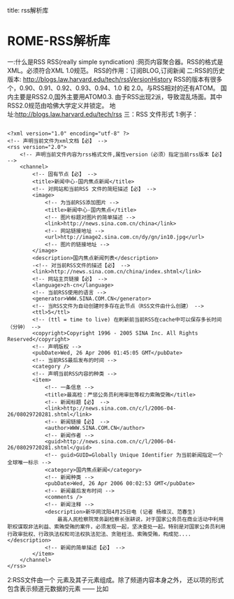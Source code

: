title: rss解析库 

#  ROME-RSS解析库 

一:什么是RSS
 RSS(really simple syndication) :网页内容聚合器。RSS的格式是XML。必须符合XML 1.0规范。
 RSS的作用：订阅BLOG,订阅新闻
二:RSS的历史版本:
 http://blogs.law.harvard.edu/tech/rssVersionHistory
 RSS的版本有很多个，0.90、0.91、0.92、0.93、0.94、1.0 和 2.0。与RSS相对的还有ATOM。
 国内主要是RSS2.0,国外主要用ATOM0.3.
 由于RSS出现2派，导致混乱场面。其中RSS2.0规范由哈佛大学定义并锁定。
 地址:http://blogs.law.harvard.edu/tech/rss
三：RSS 文件形式
1:例子：
```

<?xml version="1.0" encoding="utf-8" ?>
<!-- 声明当前文件为xml文档【必】 -->
<rss version="2.0">
	<!-- 声明当前文件内容为rss格式文件,属性version（必须）指定当前rss版本【必】 -->
	<channel>
		<!-- 固有节点【必】 -->
		<title>新闻中心-国内焦点新闻</title>
		<!-- 对网站和当前RSS 文件的简短描述【必】 -->
		<image>
			<!-- 为当前RSS添加图片 -->
			<title>新闻中心-国内焦点</title>
			<!-- 图片标题对图片的简单描述 -->
			<link>http://news.sina.com.cn/china</link>
			<!-- 网站链接地址 -->
			<url>http://image2.sina.com.cn/dy/gn/in10.jpg</url>
			<!-- 图片的链接地址 -->
		</image>
		<description>国内焦点新闻列表</description>
		-<!-- 对当前RSS文件的描述【必】 -->
		<link>http://news.sina.com.cn/china/index.shtml</link>
		<!-- 网站主页链接【必】 -->
		<language>zh-cn</language>
		<!-- 当前RSS使用的语言 -->
		<generator>WWW.SINA.COM.CN</generator>
		<!-- 当RSS文件为自动创建时多存在此节点（RSS文件由什么创建） -->
		<ttl>5</ttl>
		<!-- (ttl = time to live) 在刷新前当前RSS在cache中可以保存多长时间（分钟） -->
		<copyright>Copyright 1996 - 2005 SINA Inc. All Rights Reserved</copyright>
		<!-- 声明版权 -->
		<pubDate>Wed, 26 Apr 2006 01:45:05 GMT</pubDate>
		<!-- 当前RSS最后发布的时间 -->
		<category />
		<!-- 声明当前RSS内容的种类 -->
		<item>
			<!-- 一条信息 -->
			<title>最高检：严惩公务员利用审批等权力索贿受贿</title>
			<!-- 新闻标题【必】 -->
			<link>http://news.sina.com.cn/c/l/2006-04-26/08029720281.shtml</link>
			<!-- 新闻链接【必】 -->
			<author>WWW.SINA.COM.CN</author>
			<!-- 新闻作者 -->
			<guid>http://news.sina.com.cn/c/l/2006-04-26/08029720281.shtml</guid>
			<!-- guid>GUID=Globally Unique Identifier 为当前新闻指定一个全球唯一标示 -->
			<category>国内焦点新闻</category>
			<!-- 新闻种类 -->
			<pubDate>Wed, 26 Apr 2006 00:02:53 GMT</pubDate>
			<!-- 新闻最后发布时间 -->
			<comments />
			<!-- 新闻注释 -->
			<description>新华网沈阳4月25日电 (记者 杨维汉、范春生)
				最高人民检察院常务副检察长张耕说，对于国家公务员在商业活动中利用职权谋取非法利益、索贿受贿的案件，必须发现一起，坚决查处一起。特别是对国家公务员利用行政审批权、行政执法权和司法权执法犯法、贪赃枉法、索贿受贿，构成犯....</description>
			<!-- 新闻的简单描述【必】 -->
		</item>
	</channel>
</rss>

```
 2:RSS文件由一个 <channel> 元素及其子元素组成。除了频道内容本身之外，<channel> 
 还以项的形式包含表示频道元数据的元素 —— 比如 <title>、<link> 和 <description>。
 项通常是频道的主要部分，包含经常变化的内容。
3:频道(channel)用<channel>表示
 频道一般有三个元素，提供关于频道本身的信息：
 <title>：频道或提要的名称。 
 <link>：与该频道关联的 Web 站点或者站点区域的 URL。 
 <description>：简要介绍该频道是做什么的。 
 许多频道子元素都是可选的。常用的 <image> 元素包含三个必需的子元素：
 <url>：表示该频道的 GIF、JPEG 或 PNG 图像的 URL。 
 <title>：图象的描述。当频道以 HTML 呈现时，用作 HTML <image> 标签的 ALT 属性。 
 <link>：站点的 URL。如果频道以 HTML 呈现，该图像作为到这个站点的链接。 
 <image> 还有三个可选的子元素：
 <width>：数字，表示图象的像素宽度，最大值是 188，默认值为 88。 
 <height>：数字，表示图象的像素高度。最大值是 400，默认值为 31。 
 <description>：包含文本，在呈现时可以作为围绕着该图像形成的链接元素的 title 属性。 
 此外还可以使用许多其他可选的频道元素。多数都是不言自明的：
 <language>：en-us 
 <copyright>：Copyright 2003, James Lewin 
 <managingEditor>：dan@spam_me.com (Dan Deletekey) 
 <webMaster>：dan@spam_me.com (Dan Deletekey) 
 <pubDate>：Sat, 15 Nov 2003 0:00:01 GMT 
 <lastBuildDate>：Sat, 15 Nov 2003 0:00:01 GMT 
 <category>：ebusiness 
 <generator>：Your CMS 2.0 
 <docs>：http://blogs.law.harvard.edu/tech/rss 
 <cloud>：允许进程注册为“cloud”，频道更新时通知它，为 RSS 提要实现了一种轻量级的发布-订阅协议。 
 <ttl>：存活时间 是一个数字，表示提要在刷新之前缓冲的分钟数。 
 <rating>：关于该频道的 PICS 评价。 
 <textInput>：定义可与频道一起显示的输入框。 
 <skipHours>：告诉聚集器哪些小时的更新可以忽略。 
 <skipDays>：告诉聚集器那一天的更新可以忽略。 
4:摘要(feed)用<item>表示,<item>的格式如下：
 每个摘要通常包含三个元素：
 <title>：这是项的名称，在标准应用中被转换成 HTML 中的标题。 
 <link>：这是该项的 URL。title 通常作为一个链接，指向包含在 <link> 元素中的 URL。 
 <description>：通常作为 link 中所指向的 URL 的摘要或者补充。 
 所有的元素都是可选的，但是一个项至少要么 包含一个 <title>，要么包含一个 <description>。
 项还有其他一些可选的元素：
 <author>：作者的 e-mail 地址。 
 <category>：支持有组织的记录。 
 <comments>：关于项的注释页的 URL。 
 <enclosure>：支持和该项有关的媒体对象。 
 <guid>：唯一与该项联系在一起的永久性链接。 
 <pubDate>：该项是什么时候发布的。 
 <source>：该项来自哪个 RSS 频道.
四:主流java rss lib及其评测:
Rome:http://rometools.github.io/rome/ 本文主要介绍Rome
rssutils
rsslibj
sandler

#  Rome介绍及使用 
你可以使用Rome解析或者创建RSS Feed.本文只讲解解析部分。
官网：http://rometools.github.io/rome/
安装：
依赖jdom
所以需要安装jdom.jar,rome.jar
<note important>` 注意：对于CSDN博客的RSS订阅，以及相关的限制类订阅，需要制定User-Agent头部。否则会禁止访问。并返回403 `</note>。如下形式：
```

String rss="http://blog.csdn.net/xbynet/rss/list";			
URL url = new URL(rss);
URLConnection conn=url.openConnection();
		conn.addRequestProperty(
				"User-Agent",
				"Mozilla/5.0 (Windows NT 6.1; WOW64) AppleWebKit/537.36 (KHTML, like Gecko) Chrome/36.0.1985.125 Safari/537.36");

```
基本使用：
```

URL feedUrl = new URL("file:blogging-roller.rss");
SyndFeedInput input = new SyndFeedInput();
SyndFeed feed = input.build(new InputStreamReader(feedUrl.openStream()));
/**或者
*SyndFeedInput input = new SyndFeedInput();
*SyndFeed feed = input.build(new XmlReader(feedUrl));
*/
// 得到Rss新闻中子项列表
List entries = feed.getEntries();
// 循环得到每个子项信息
			for (int i = 0; i < entries.size(); i++) {
				SyndEntry entry = (SyndEntry) entries.get(i);
				// 标题、连接地址、标题简介、时间是一个Rss源项最基本的组成部分
				System.out.println("标题：" + entry.getTitle());
				System.out.println("连接地址：" + entry.getLink());
				SyndContent description = entry.getDescription();
				System.out.println("标题简介：" + description.getValue());
				System.out.println("发布时间：" + entry.getPublishedDate());
				// 以下是Rss源可先的几个部分
				System.out.println("标题的作者：" + entry.getAuthor());
				// 此标题所属的范畴
				List categoryList = entry.getCategories();
			}
...

```
示例：
```

import java.net.URL;
import java.util.List;

import com.sun.syndication.feed.synd.SyndCategory;
import com.sun.syndication.feed.synd.SyndContent;
import com.sun.syndication.feed.synd.SyndEnclosure;
import com.sun.syndication.feed.synd.SyndEntry;
import com.sun.syndication.feed.synd.SyndFeed;
import com.sun.syndication.io.SyndFeedInput;
import com.sun.syndication.io.XmlReader;

public class TestRss {
	public static void main(String[] args) {
		TestRss test = new TestRss();
		test.parseRss();
	}

	public void parseRss() {
		// String rss =
		// "http://news.baidu.com/n?cmd=1&class=civilnews&tn=rss&sub=0]http://news.baidu.com/n?cmd=1&class=civilnews&tn=rss&sub=0";
		String rss = "http://localhost:8800/feed.php?mode=list&ns=java";
		try {
			URL url = new URL(rss);
			// 读取Rss源
			XmlReader reader = new XmlReader(url);
			System.out.println("Rss源的编码格式为：" + reader.getEncoding());
			SyndFeedInput input = new SyndFeedInput();
			// 得到SyndFeed对象，即得到Rss源里的所有信息
			SyndFeed feed = input.build(reader);
			// System.out.println(feed);
			// 得到Rss新闻中子项列表
			List entries = feed.getEntries();
			// 循环得到每个子项信息
			for (int i = 0; i < entries.size(); i++) {
				SyndEntry entry = (SyndEntry) entries.get(i);
				// 标题、连接地址、标题简介、时间是一个Rss源项最基本的组成部分
				System.out.println("标题：" + entry.getTitle());
				System.out.println("连接地址：" + entry.getLink());
				SyndContent description = entry.getDescription();
				System.out.println("标题简介：" + description.getValue());
				System.out.println("发布时间：" + entry.getPublishedDate());
				// 以下是Rss源可先的几个部分
				System.out.println("标题的作者：" + entry.getAuthor());
				// 此标题所属的范畴
				List categoryList = entry.getCategories();
				if (categoryList != null) {
					for (int m = 0; m < categoryList.size(); m++) {
						SyndCategory category = (SyndCategory) categoryList
								.get(m);
						System.out.println("此标题所属的范畴：" + category.getName());
					}
				}
				// 得到流媒体播放文件的信息列表
				List enclosureList = entry.getEnclosures();
				if (enclosureList != null) {
					for (int n = 0; n < enclosureList.size(); n++) {
						SyndEnclosure enclosure = (SyndEnclosure) enclosureList
								.get(n);
						System.out.println("流媒体播放文件：" + entry.getEnclosures());
					}
				}
				System.out.println();
			}
		} catch (Exception e) {
			e.printStackTrace();
		}
	}
}


```
参考：
http://www.360doc.com/content/10/1224/09/1007797_80869844.shtml
http://blog.csdn.net/earbao/article/details/33741185
http://rometools.github.io/rome/